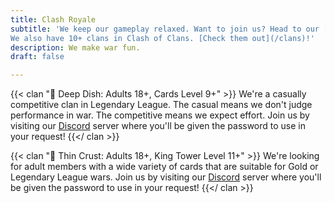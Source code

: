 ```yaml
---
title: Clash Royale
subtitle: 'We keep our gameplay relaxed. Want to join us? Head to our [Discord](https://discord.gg/clashfiles) server to get the join password! 
We also have 10+ clans in Clash of Clans. [Check them out](/clans)!'
description: We make war fun.
draft: false

---
```

{{< clan "🥘 Deep Dish: Adults 18+, Cards Level 9+" >}} We're a casually competitive clan in Legendary League. The casual means we don't judge performance in war. The competitive means we expect effort. Join us by visiting our [Discord](https://discord.gg/clashfiles) server where you'll be given the password to use in your request! {{</ clan >}}

{{< clan "🍕 Thin Crust: Adults 18+, King Tower Level 11+" >}} We're looking for adult members with a wide variety of cards that are suitable for Gold or Legendary League wars. Join us by visiting our [Discord](https://discord.gg/clashfiles) server where you'll be given the password to use in your request! {{</ clan >}}
